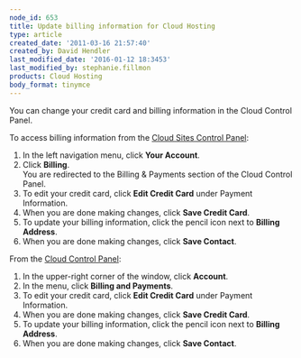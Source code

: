 ```yaml
---
node_id: 653
title: Update billing information for Cloud Hosting
type: article
created_date: '2011-03-16 21:57:40'
created_by: David Hendler
last_modified_date: '2016-01-12 18:3453'
last_modified_by: stephanie.fillmon
products: Cloud Hosting
body_format: tinymce
---
```


You can change your credit card and billing information in the Cloud
Control Panel.

To access billing information from the [Cloud Sites Control
Panel](https://manage.rackspacecloud.com):

1.  In the left navigation menu, click **Your Account**.
2.  Click **Billing**.\
     You are redirected to the Billing & Payments section of the Cloud
    Control Panel.
3.  To edit your credit card, click **Edit Credit Card** under Payment
    Information.
4.  When you are done making changes, click **Save Credit Card**.
5.  To update your billing information, click the pencil icon next to
    **Billing Address**.
6.  When you are done making changes, click **Save Contact**.

From the [Cloud Control Panel](https://mycloud.rackspace.com):

1.  In the upper-right corner of the window, click **Account**.
2.  In the menu, click **Billing and Payments**.
3.  To edit your credit card, click **Edit Credit Card** under Payment
    Information.
4.  When you are done making changes, click **Save Credit Card**.
5.  To update your billing information, click the pencil icon next to
    **Billing Address**.
6.  When you are done making changes, click **Save Contact**.


